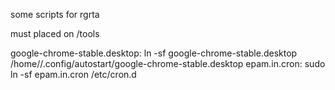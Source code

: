some scripts for rgrta

must placed on /tools

google-chrome-stable.desktop: ln -sf google-chrome-stable.desktop /home/<username>/.config/autostart/google-chrome-stable.desktop
epam.in.cron: sudo ln -sf epam.in.cron /etc/cron.d
